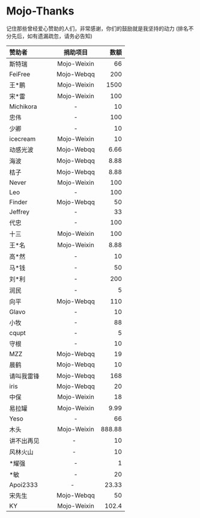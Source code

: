 # Mojo-Thanks
记住那些曾经爱心赞助的人们，非常感谢，你们的鼓励就是我坚持的动力 (排名不分先后，如有遗漏疏忽，请务必告知)

| 赞助者         | 捐助项目         | 数额       |
| :------------  |:----------------: | ---------: |
|斯特瑞         | Mojo-Weixin   | 66          |
|FeiFree        | Mojo-Webqq  | 200        |
|王*鹏           | Mojo-Weixin   | 1500      |
|宋*雷           | Mojo-Weixin   | 100        |
|Michikora    | -                     | 10          |
|忠伟             | -                     | 100        |
|少卿             | -                     | 10          |
|icecream     | Mojo-Weixin   |  10         | 
|动感光波      | Mojo-Webqq   | 6.66       |
|海波            | Mojo-Webqq   | 8.88       |
|桔子            | Mojo-Webqq   | 8.88       |
|Never         | Mojo-Weixin    | 100        |
|Leo             | -                      | 100        |
|Finder         | Mojo-Webqq   | 50          |
|Jeffrey        |  -                     | 33          |
|代忠            | -                      | 100        |
|十三            | Mojo-Weixin    | 100        |
|王*名          | Mojo-Weixin     | 8.88      |
|高*然          |  -                      | 10         |
|马*钱          |  -                      | 50         |
|刘*利          | -                       | 200       |
|润民            | -                       | 5          |
|向平            | Mojo-Webqq    | 110     |
|Glavo          | -                        | 10     |
|小牧            | -                         | 88      |
|cqupt          | -                        | 5        |
|守根            | -                         | 10      |
|MZZ           | Mojo-Webqq      | 19      |
|晨鹤            |Mojo-Webqq       |  10     |
|请叫我雷锋    | Mojo-Webqq     | 168   |
|iris          | Mojo-Webqq     | 20    |
|中保          | Mojo-Weixin     | 18        |
|易拉罐       | Mojo-Weixin     | 9.99     |
|Yeso         |   -      | 66        |
|木头          | Mojo-Weixin    | 888.88  |
|讲不出再见         | -     | 10  |
|风林火山          | -     | 10  |
|*耀强           | -    |  1  |
|*敏            | -     | 20  |
|Apoi2333       | -     | 23.33 |
|宋先生         | Mojo-Webqq | 50 |
|KY             | Mojo-Weixin| 102.4 |
